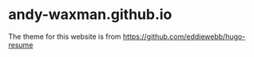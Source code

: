 # andy-waxman.github.io
The theme for this website is from https://github.com/eddiewebb/hugo-resume
